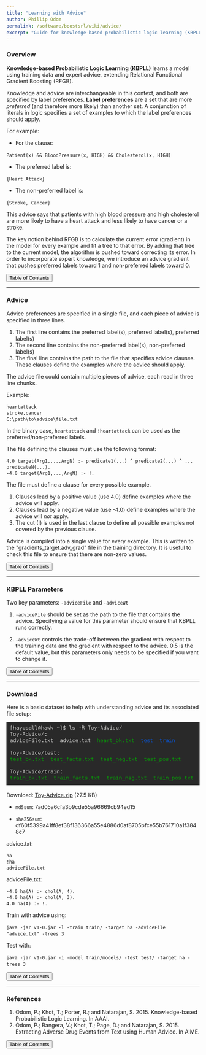 ```yaml
---
title: "Learning with Advice"
author: Phillip Odom
permalink: /software/boostsrl/wiki/advice/
excerpt: "Guide for knowledge-based probabilistic logic learning (KBPLL) with BoostSRL."
---
```


### Overview

**Knowledge-based Probabilistic Logic Learning (KBPLL)** learns a model using training data and expert advice, extending Relational Functional Gradient Boosting (RFGB).

Knowledge and advice are interchangeable in this context, and both are specified by label preferences. **Label preferences** are a set that are more _preferred_ (and therefore more likely) than another set. A conjunction of literals in logic specifies a set of examples to which the label preferences should apply.

For example:

  * For the clause:

  `Patient(x) && BloodPressure(x, HIGH) && Cholesterol(x, HIGH)`

  * The preferred label is:

  `{Heart Attack}`

  * The non-preferred label is:

  `{Stroke, Cancer}`

This advice says that patients with high blood pressure and high cholesterol are more likely to have a heart attack and less likely to have cancer or a stroke.

The key notion behind RFGB is to calculate the current error (gradient) in the model for every example and fit a tree to that error. By adding that tree to the current model, the algorithm is pushed toward correcting its error. In order to incorporate expert knowledge, we introduce an advice gradient that pushes preferred labels toward 1 and non-preferred labels toward 0.

<button class="btn btn--primary btn--large" onclick="topOfPage()">Table of Contents</button>

---

### Advice

Advice preferences are specified in a single file, and each piece of advice is specified in three lines.

1. The first line contains the preferred label(s), preferred label(s), preferred label(s)
2. The second line contains the non-preferred label(s), non-preferred label(s)
3. The final line contains the path to the file that specifies advice clauses. These clauses define the examples where the advice should apply.

The advice file could contain multiple pieces of advice, each read in three line chunks.

Example:

```text
heartattack
stroke,cancer
C:\path\to\advice\file.txt
```

In the binary case, `heartattack` and `!heartattack` can be used as the preferred/non-preferred labels.

The file defining the clauses must use the following format:

```text
4.0 target(Arg1,...,ArgN) :- predicate1(...) ^ predicate2(...) ^ ... predicateN(...).
-4.0 target(Arg1,...,ArgN) :- !.
```

The file must define a clause for every possible example.
1. Clauses lead by a positive value (use 4.0) define examples where the advice will apply.
2. Clauses lead by a negative value (use -4.0) define examples where the advice will _not_ apply.
3. The cut (!) is used in the last clause to define all possible examples not covered by the previous clause.

Advice is compiled into a single value for every example. This is written to the "gradients_target.adv_grad" file in the training directory. It is useful to check this file to ensure that there are non-zero values.

<button class="btn btn--primary btn--large" onclick="topOfPage()">Table of Contents</button>

---

### KBPLL Parameters

Two key parameters: `-adviceFile` and `-adviceWt`

1. `-adviceFile` should be set as the path to the file that contains the advice. Specifying a value for this parameter should ensure that KBPLL runs correctly.

2. `-adviceWt` controls the trade-off between the gradient with respect to the training data and the gradient with respect to the advice. 0.5 is the default value, but this parameters only needs to be specified if you want to change it.

<button class="btn btn--primary btn--large" onclick="topOfPage()">Table of Contents</button>

---

### Download

Here is a basic dataset to help with understanding advice and its associated file setup:

![Basic file structure for the Toy-Advice dataset](https://github.com/boost-starai/BoostSRL-Misc/blob/master/Images/ToyAdviceFileStructure.png "Basic file structure for the Toy-Advice dataset")

Download: [Toy-Advice.zip](https://github.com/boost-starai/BoostSRL-Misc/blob/master/Datasets/Toy-Advice/Toy-Advice.zip?raw=true) (27.5 KB)

* `md5sum`: 7ad05a6cfa3b9cde55a96669cb94ed15

* `sha256sum`: df60f5399a41ff8ef38f136366a55e4886d0af8705bfce55b761710a1f3848c7

advice.txt:
```
ha
!ha
adviceFile.txt
```

adviceFile.txt:
```
-4.0 ha(A) :- chol(A, 4).
-4.0 ha(A) :- chol(A, 3).
4.0 ha(A) :- !.
```

Train with advice using:

`java -jar v1-0.jar -l -train train/ -target ha -adviceFile "advice.txt" -trees 3`

Test with:

`java -jar v1-0.jar -i -model train/models/ -test test/ -target ha -trees 3`

<button class="btn btn--primary btn--large" onclick="topOfPage()">Table of Contents</button>

---

### References

1. Odom, P.; Khot, T.; Porter, R.; and Natarajan, S. 2015. Knowledge-based Probabilistic Logic Learning. In AAAI.
2. Odom, P.; Bangera, V.; Khot, T.; Page, D.; and Natarajan, S. 2015. Extracting Adverse Drug Events from Text using Human Advice. In AIME.

<button class="btn btn--primary btn--large" onclick="topOfPage()">Table of Contents</button>

<script>
function topOfPage() {
    $('html, body').animate({ scroll: 0 }, 'fast');
}
</script>

